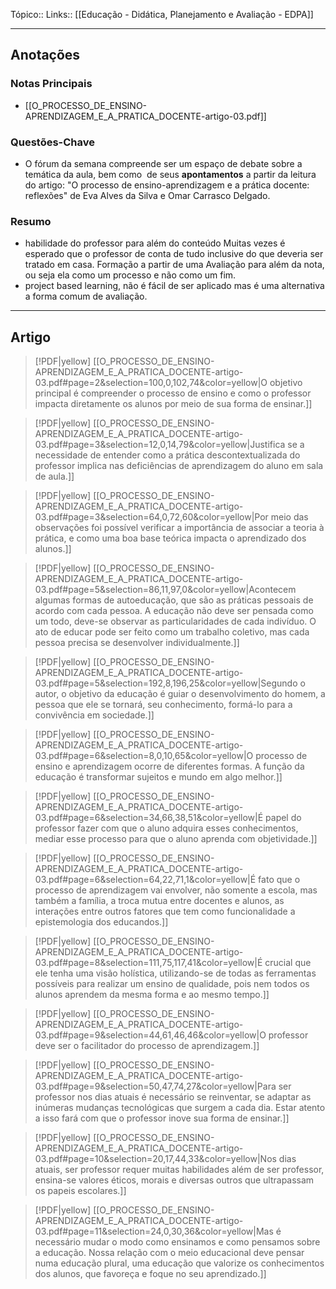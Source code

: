 Tópico::
Links:: [[Educação - Didática, Planejamento e Avaliação - EDPA]]

---

## Anotações

### Notas Principais

- [[O_PROCESSO_DE_ENSINO-APRENDIZAGEM_E_A_PRATICA_DOCENTE-artigo-03.pdf]]
### Questões-Chave

- O fórum da semana compreende ser um espaço de debate sobre a temática da aula, bem como  de seus **apontamentos** a partir da leitura do artigo: "O processo de ensino-aprendizagem e a prática docente: reflexões" de Eva Alves da Silva e Omar Carrasco Delgado.

### Resumo

- habilidade do professor para além do conteúdo
Muitas vezes é esperado que o professor de conta de tudo inclusive do que deveria ser tratado em casa.
Formação a partir de uma 
Avaliação para além da nota, ou seja ela como um processo e não como um fim.
- project based learning, não é fácil de ser aplicado mas é uma alternativa a forma comum de avaliação.

---
Artigo
---

> [!PDF|yellow] [[O_PROCESSO_DE_ENSINO-APRENDIZAGEM_E_A_PRATICA_DOCENTE-artigo-03.pdf#page=2&selection=100,0,102,74&color=yellow|O objetivo principal é compreender o processo de ensino e como o professor impacta diretamente os alunos por meio de sua forma de ensinar.]]
> 
> 

> [!PDF|yellow] [[O_PROCESSO_DE_ENSINO-APRENDIZAGEM_E_A_PRATICA_DOCENTE-artigo-03.pdf#page=3&selection=12,0,14,79&color=yellow|Justifica se a necessidade de entender como a prática descontextualizada do professor implica nas deficiências de aprendizagem do aluno em sala de aula.]]


> [!PDF|yellow] [[O_PROCESSO_DE_ENSINO-APRENDIZAGEM_E_A_PRATICA_DOCENTE-artigo-03.pdf#page=3&selection=64,0,72,60&color=yellow|Por meio das observações foi possível verificar a importância de associar a teoria à prática, e como uma boa base teórica impacta o aprendizado dos alunos.]]

> [!PDF|yellow] [[O_PROCESSO_DE_ENSINO-APRENDIZAGEM_E_A_PRATICA_DOCENTE-artigo-03.pdf#page=5&selection=86,11,97,0&color=yellow|Acontecem algumas formas de autoeducação, que são as práticas pessoais de acordo com cada pessoa. A educação não deve ser pensada como um todo, deve-se observar as particularidades de cada indivíduo. O ato de educar pode ser feito como um trabalho coletivo, mas cada pessoa precisa se desenvolver individualmente.]]

> [!PDF|yellow] [[O_PROCESSO_DE_ENSINO-APRENDIZAGEM_E_A_PRATICA_DOCENTE-artigo-03.pdf#page=5&selection=192,8,196,25&color=yellow|Segundo o autor, o objetivo da educação é guiar o desenvolvimento do homem, a pessoa que ele se tornará, seu conhecimento, formá-lo para a convivência em sociedade.]]


> [!PDF|yellow] [[O_PROCESSO_DE_ENSINO-APRENDIZAGEM_E_A_PRATICA_DOCENTE-artigo-03.pdf#page=6&selection=8,0,10,65&color=yellow|O processo de ensino e aprendizagem ocorre de diferentes formas. A função da educação é transformar sujeitos e mundo em algo melhor.]]

> [!PDF|yellow] [[O_PROCESSO_DE_ENSINO-APRENDIZAGEM_E_A_PRATICA_DOCENTE-artigo-03.pdf#page=6&selection=34,66,38,51&color=yellow|É papel do professor fazer com que o aluno adquira esses conhecimentos, mediar esse processo para que o aluno aprenda com objetividade.]]

> [!PDF|yellow] [[O_PROCESSO_DE_ENSINO-APRENDIZAGEM_E_A_PRATICA_DOCENTE-artigo-03.pdf#page=6&selection=64,22,71,1&color=yellow|É fato que o processo de aprendizagem vai envolver, não somente a escola, mas também a família, a troca mutua entre docentes e alunos, as interações entre outros fatores que tem como funcionalidade a epistemologia dos educandos.]]


> [!PDF|yellow] [[O_PROCESSO_DE_ENSINO-APRENDIZAGEM_E_A_PRATICA_DOCENTE-artigo-03.pdf#page=8&selection=111,75,117,41&color=yellow|É crucial que ele tenha uma visão holística, utilizando-se de todas as ferramentas possíveis para realizar um ensino de qualidade, pois nem todos os alunos aprendem da mesma forma e ao mesmo tempo.]]


> [!PDF|yellow] [[O_PROCESSO_DE_ENSINO-APRENDIZAGEM_E_A_PRATICA_DOCENTE-artigo-03.pdf#page=9&selection=44,61,46,46&color=yellow|O professor deve ser o facilitador do processo de aprendizagem.]]

> [!PDF|yellow] [[O_PROCESSO_DE_ENSINO-APRENDIZAGEM_E_A_PRATICA_DOCENTE-artigo-03.pdf#page=9&selection=50,47,74,27&color=yellow|Para ser professor nos dias atuais é necessário se reinventar, se adaptar as inúmeras mudanças tecnológicas que surgem a cada dia. Estar atento a isso fará com que o professor inove sua forma de ensinar.]]


> [!PDF|yellow] [[O_PROCESSO_DE_ENSINO-APRENDIZAGEM_E_A_PRATICA_DOCENTE-artigo-03.pdf#page=10&selection=20,17,44,33&color=yellow|Nos dias atuais, ser professor requer muitas habilidades além de ser professor, ensina-se valores éticos, morais e diversas outros que ultrapassam os papeis escolares.]]

> [!PDF|yellow] [[O_PROCESSO_DE_ENSINO-APRENDIZAGEM_E_A_PRATICA_DOCENTE-artigo-03.pdf#page=11&selection=24,0,30,36&color=yellow|Mas é necessário mudar o modo como ensinamos e como pensamos sobre a educação. Nossa relação com o meio educacional deve pensar numa educação plural, uma educação que valorize os conhecimentos dos alunos, que favoreça e foque no seu aprendizado.]]
> 
> 

